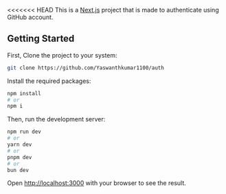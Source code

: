 <<<<<<< HEAD
This is a [Next.js](https://nextjs.org/) project that is made to authenticate using GitHub account.

## Getting Started

First, Clone the project to your system:
```bash
git clone https://github.com/Yaswanthkumar1100/auth
```

Install the required packages:

```bash
npm install
# or
npm i
```
Then, run the development server:

```bash
npm run dev
# or
yarn dev
# or
pnpm dev
# or
bun dev
```

Open [http://localhost:3000](http://localhost:3000) with your browser to see the result.
